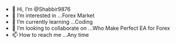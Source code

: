 - 👋 Hi, I’m @Shabbir9876
- 👀 I’m interested in ...Forex Market
- 🌱 I’m currently learning ...Coding 
- 💞️ I’m looking to collaborate on ...Who Make Perfect EA for Forex
- 📫 How to reach me ...Any time 

<!---
Shabbir9876/Shabbir9876 is a ✨ special ✨ repository because its `README.md` (this file) appears on your GitHub profile.
You can click the Preview link to take a look at your changes.
--->
